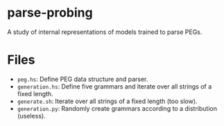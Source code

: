 # parse-probing
A study of internal representations of models trained to parse PEGs.

# Files
* `peg.hs`: Define PEG data structure and parser.
* `generation.hs`: Define five grammars and iterate over all strings of a fixed length.
* `generate.sh`: Iterate over all strings of a fixed length (too slow).
* `generation.py`: Randomly create grammars according to a distribution (useless).